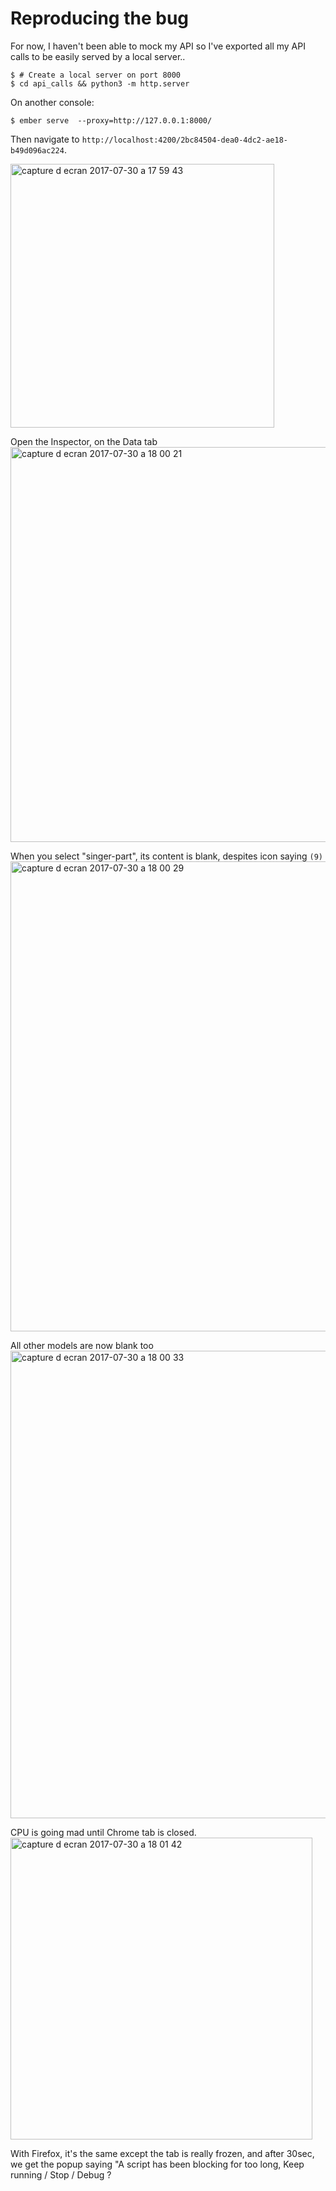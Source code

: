 # Reproducing the bug

For now, I haven't been able to mock my API so I've exported all my API calls to be easily served by a local server..

```console
$ # Create a local server on port 8000
$ cd api_calls && python3 -m http.server
```

On another console:
```console
$ ember serve  --proxy=http://127.0.0.1:8000/
```

Then navigate to ``http://localhost:4200/2bc84504-dea0-4dc2-ae18-b49d096ac224``.

<img width="422" alt="capture d ecran 2017-07-30 a 17 59 43" src="https://user-images.githubusercontent.com/1457576/28754997-9de3b7c6-7551-11e7-97f6-22dc50df0660.png">


Open the Inspector, on the Data tab
<img width="632" alt="capture d ecran 2017-07-30 a 18 00 21" src="https://user-images.githubusercontent.com/1457576/28754996-9de3bc76-7551-11e7-9134-d05f1d1e2d90.png">


When you select "singer-part", its content is blank, despites icon saying `(9)`
<img width="752" alt="capture d ecran 2017-07-30 a 18 00 29" src="https://user-images.githubusercontent.com/1457576/28754998-9de4894e-7551-11e7-8db3-870fa28d0385.png">


All other models are now blank too
<img width="748" alt="capture d ecran 2017-07-30 a 18 00 33" src="https://user-images.githubusercontent.com/1457576/28754995-9ddc7330-7551-11e7-83b5-954c7447c560.png">


CPU is going mad until Chrome tab is closed.
<img width="483" alt="capture d ecran 2017-07-30 a 18 01 42" src="https://user-images.githubusercontent.com/1457576/28754994-9dc9c7d0-7551-11e7-973b-6966bf95f493.png">

With Firefox, it's the same except the tab is really frozen, and after 30sec, we get the popup saying "A script has been blocking for too long, Keep running / Stop / Debug ?
